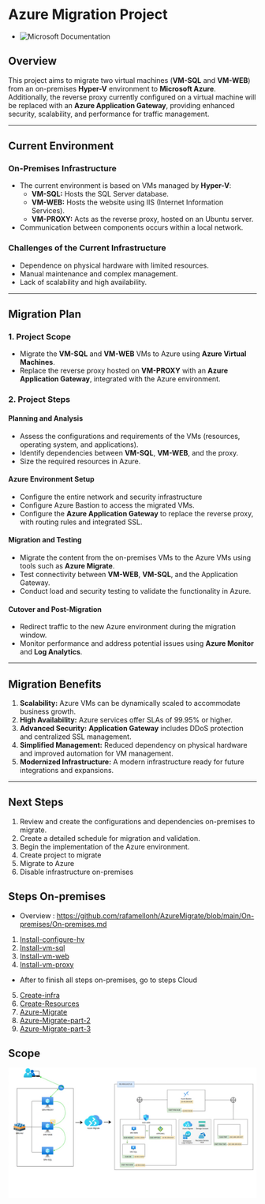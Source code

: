 # Azure Migration Project

* ![Microsoft Documentation](https://learn.microsoft.com/en-us/azure/migrate/)

## Overview
This project aims to migrate two virtual machines (**VM-SQL** and **VM-WEB**) from an on-premises **Hyper-V** environment to **Microsoft Azure**. Additionally, the reverse proxy currently configured on a virtual machine will be replaced with an **Azure Application Gateway**, providing enhanced security, scalability, and performance for traffic management.

---

## Current Environment
### On-Premises Infrastructure
- The current environment is based on VMs managed by **Hyper-V**:
  - **VM-SQL:** Hosts the SQL Server database.
  - **VM-WEB:** Hosts the website using IIS (Internet Information Services).
  - **VM-PROXY:** Acts as the reverse proxy, hosted on an Ubuntu server.
- Communication between components occurs within a local network.

### Challenges of the Current Infrastructure
- Dependence on physical hardware with limited resources.
- Manual maintenance and complex management.
- Lack of scalability and high availability.

---

## Migration Plan
### 1. Project Scope
- Migrate the **VM-SQL** and **VM-WEB** VMs to Azure using **Azure Virtual Machines**.
- Replace the reverse proxy hosted on **VM-PROXY** with an **Azure Application Gateway**, integrated with the Azure environment.

### 2. Project Steps
#### Planning and Analysis
- Assess the configurations and requirements of the VMs (resources, operating system, and applications).
- Identify dependencies between **VM-SQL**, **VM-WEB**, and the proxy.
- Size the required resources in Azure.

#### Azure Environment Setup
- Configure the entire network and security infrastructure
- Configure Azure Bastion to access the migrated VMs.
- Configure the **Azure Application Gateway** to replace the reverse proxy, with routing rules and integrated SSL.

#### Migration and Testing
- Migrate the content from the on-premises VMs to the Azure VMs using tools such as **Azure Migrate**.
- Test connectivity between **VM-WEB**, **VM-SQL**, and the Application Gateway.
- Conduct load and security testing to validate the functionality in Azure.

#### Cutover and Post-Migration
- Redirect traffic to the new Azure environment during the migration window.
- Monitor performance and address potential issues using **Azure Monitor** and **Log Analytics**.

---

## Migration Benefits
1. **Scalability:** Azure VMs can be dynamically scaled to accommodate business growth.
2. **High Availability:** Azure services offer SLAs of 99.95% or higher.
3. **Advanced Security:** **Application Gateway** includes DDoS protection and centralized SSL management.
4. **Simplified Management:** Reduced dependency on physical hardware and improved automation for VM management.
5. **Modernized Infrastructure:** A modern infrastructure ready for future integrations and expansions.

---

## Next Steps
1. Review and create the configurations and dependencies on-premises to migrate.
2. Create a detailed schedule for migration and validation.
3. Begin the implementation of the Azure environment.
4. Create project to migrate
5. Migrate to Azure
6. Disable infrastructure on-premises



## Steps On-premises

* Overview : https://github.com/rafamellonh/AzureMigrate/blob/main/On-premises/On-premises.md

1. [Install-configure-hv](https://github.com/rafamellonh/AzureMigrate/blob/main/On-premises/01%20-%20Install-configure-hv.md)
2. [Install-vm-sql](https://github.com/rafamellonh/AzureMigrate/blob/main/On-premises/02%20-%20install-vm-sql.md)
3. [Install-vm-web](https://github.com/rafamellonh/AzureMigrate/blob/main/On-premises/03%20-%20install-vm-web.md)
4. [Install-vm-proxy](https://github.com/rafamellonh/AzureMigrate/blob/main/On-premises/04%20-%20install-vm-proxy.md)

* After to finish all steps on-premises, go to steps Cloud

5. [Create-infra](https://github.com/rafamellonh/AzureMigrate/blob/main/Cloud/01-Create-infra.md)
6. [Create-Resources](https://github.com/rafamellonh/AzureMigrate/blob/main/Cloud/02-Create-Resources.md)
7. [Azure-Migrate](https://github.com/rafamellonh/AzureMigrate/blob/main/Cloud/03-Azure-Migrate.md)
8. [Azure-Migrate-part-2](https://github.com/rafamellonh/AzureMigrate/blob/main/Cloud/03.01-Azure-Migrate.md)
9. [Azure-Migrate-part-3](https://github.com/rafamellonh/AzureMigrate/blob/main/Cloud/03.02-Azure-Migrate.md)


## Scope

![](Cloud/img-cloud/infra-migrate.png)


